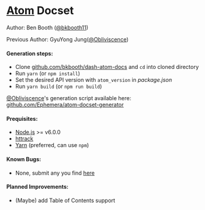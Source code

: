 [Atom][1] Docset
================

Author: Ben Booth ([@bkbooth11][2])

Previous Author: GyuYong Jung([@Obliviscence][3])


#### Generation steps:

* Clone [github.com/bkbooth/dash-atom-docs][7] and `cd` into cloned directory
* Run `yarn` (or `npm install`)
* Set the desired API version with `atom_version` in _package.json_
* Run `yarn build` (or `npm run build`)

[@Obliviscence][3]'s generation script available here: [github.com/Ephemera/atom-docset-generator][9]


#### Prequisites:

* [Node.js][5] >= v6.0.0
* [httrack][4]
* [Yarn][6] (preferred, can use `npm`)


#### Known Bugs:

* None, submit any you find [here][8]


#### Planned Improvements:

* (Maybe) add Table of Contents support



[1]: https://atom.io/
[2]: https://twitter.com/bkbooth11
[3]: https://twitter.com/Obliviscence
[4]: https://www.httrack.com/
[5]: https://nodejs.org/
[6]: https://yarnpkg.com/
[7]: https://github.com/bkbooth/dash-atom-docs
[8]: https://github.com/bkbooth/dash-atom-docs/issues
[9]: https://github.com/Ephemera/atom-docset-generator

